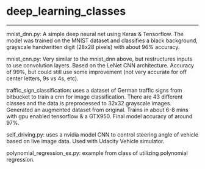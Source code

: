 # deep_learning_classes
 


---

mnist_dnn.py: A simple deep neural net using Keras & Tensorflow. The model was trained on the MNIST dataset and classifies a black background, grayscale handwritten digit (28x28 pixels) with about 96% accuracy.


mnist_cnn.py: Very similar to the mnist_dnn above, but restructures inputs to use convolution layers. Based on the LeNet CNN architecture. Accuracy of 99%, but could still use some improvement (not very accurate for off center letters, 9s vs 4s, etc).


traffic_sign_classification: uses a dataset of German traffic signs from bitbucket to train a cnn for image classification. There are 43 different classes and the data is preprocessed to 32x32 grayscale images. Generated an augmented dataset from original. Trains in about 6-8 mins with gpu enabled tensorflow & a GTX950. Final model accuracy of around 97%.


self_driving.py: uses a nvidia model CNN to control steering angle of vehicle based on live image data. Used with Udacity Vehicle simulator.


polynomial_regression_ex.py: example from class of utilizing polynomial regression.

